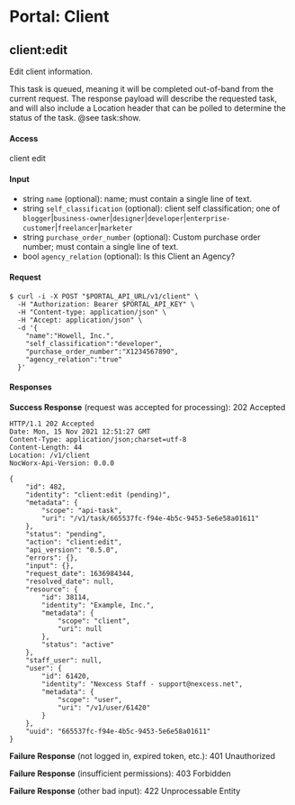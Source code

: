 # Portal: Client

## client:edit
Edit client information.

This task is queued, meaning it will be completed out-of-band from the current request. The response payload will describe the requested task, and will also include a Location header that can be polled to determine the status of the task. @see task:show.

#### Access
client edit

#### Input
- string `name` (optional): name; must contain a single line of text.
- string `self_classification` (optional): client self classification; one of `blogger`|`business-owner`|`designer`|`developer`|`enterprise-customer`|`freelancer`|`marketer`
- string `purchase_order_number` (optional): Custom purchase order number; must contain a single line of text.
- bool `agency_relation` (optional): Is this Client an Agency?

#### Request
```
$ curl -i -X POST "$PORTAL_API_URL/v1/client" \
  -H "Authorization: Bearer $PORTAL_API_KEY" \
  -H "Content-type: application/json" \
  -H "Accept: application/json" \
  -d '{
    "name":"Howell, Inc.",
    "self_classification":"developer",
    "purchase_order_number":"X1234567890",
    "agency_relation":"true"
  }'
```

#### Responses
**Success Response** (request was accepted for processing): 202 Accepted
```
HTTP/1.1 202 Accepted
Date: Mon, 15 Nov 2021 12:51:27 GMT
Content-Type: application/json;charset=utf-8
Content-Length: 44
Location: /v1/client
NocWorx-Api-Version: 0.0.0

{
    "id": 482,
    "identity": "client:edit (pending)",
    "metadata": {
        "scope": "api-task",
        "uri": "/v1/task/665537fc-f94e-4b5c-9453-5e6e58a01611"
    },
    "status": "pending",
    "action": "client:edit",
    "api_version": "0.5.0",
    "errors": {},
    "input": {},
    "request_date": 1636984344,
    "resolved_date": null,
    "resource": {
        "id": 38114,
        "identity": "Example, Inc.",
        "metadata": {
            "scope": "client",
            "uri": null
        },
        "status": "active"
    },
    "staff_user": null,
    "user": {
        "id": 61420,
        "identity": "Nexcess Staff - support@nexcess.net",
        "metadata": {
            "scope": "user",
            "uri": "/v1/user/61420"
        }
    },
    "uuid": "665537fc-f94e-4b5c-9453-5e6e58a01611"
}
```

**Failure Response** (not logged in, expired token, etc.): 401 Unauthorized

**Failure Response** (insufficient permissions): 403 Forbidden

**Failure Response** (other bad input): 422 Unprocessable Entity
